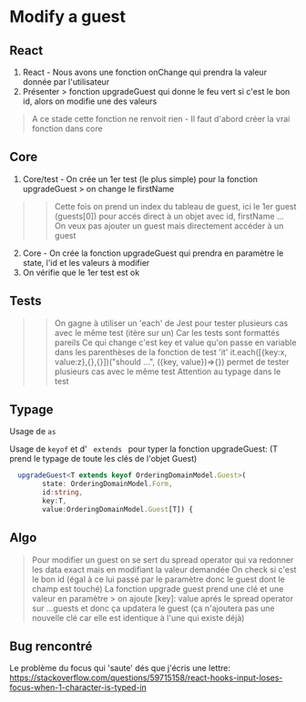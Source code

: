 # Modify a guest

## React
1. React - Nous avons une fonction onChange qui prendra la valeur donnée par l'utilisateur 
2. Présenter > fonction upgradeGuest qui donne le feu vert si c'est le bon id, alors on modifie une des valeurs 
> A ce stade cette fonction ne renvoit rien - Il faut d'abord créer la vrai fonction dans core

## Core
1. Core/test - On crée un 1er test (le plus simple) pour la fonction upgradeGuest > on change le firstName
>> Cette fois on prend un index du tableau de guest, ici le 1er guest (guests[0]) pour accés direct à un objet avec id, firstName ...
>> On veux pas ajouter un guest mais directement accéder à un guest
2. Core - On crée la fonction upgradeGuest qui prendra en paramètre le state, l'id et les valeurs à modifier
3. On vérifie que le 1er test est ok 

## Tests

>> On gagne à utiliser un 'each' de Jest pour tester plusieurs cas avec le même test (itère sur un)
>> Car les tests sont formattés pareils
>> Ce qui change c'est key et value qu'on passe en variable dans les parenthèses de la fonction de test 'it'
>> it.each([{key:x, value:z},{},{}])("should ...", ({key, value})=>{}) permet de tester plusieurs cas avec le même test
>> Attention au typage dans le test 


## Typage

Usage de <code>as</code>

Usage de <code>keyof</code> et d' <code> extends </code> pour typer la fonction upgradeGuest:
(T prend le typage de toute les clés de l'objet Guest)

```ts
  upgradeGuest<T extends keyof OrderingDomainModel.Guest>(
        state: OrderingDomainModel.Form, 
        id:string, 
        key:T, 
        value:OrderingDomainModel.Guest[T]) {
```

## Algo
> Pour modifier un guest on se sert du spread operator qui va redonner les data exact mais en modifiant la valeur demandée
> On check si c'est le bon id (égal à ce lui passé par le paramètre donc le guest dont le champ est touché)
> La fonction upgrade guest prend une clé et une valeur en paramètre > on ajoute [key]: value aprés le spread operator sur ...guests et donc ça updatera le guest (ça n'ajoutera pas une nouvelle clé car elle est identique à l'une qui existe déjà)

## Bug rencontré
Le problème du focus qui 'saute' dés que j'écris une lettre:
https://stackoverflow.com/questions/59715158/react-hooks-input-loses-focus-when-1-character-is-typed-in 